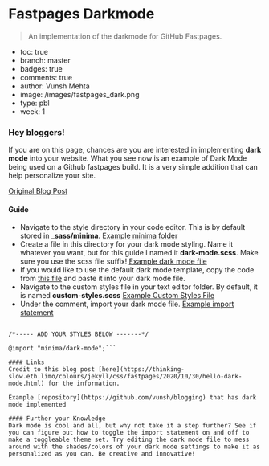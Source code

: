 # Fastpages Darkmode
> An implementation of the darkmode for GitHub Fastpages.

- toc: true
- branch: master
- badges: true
- comments: true
- author: Vunsh Mehta
- image: /images/fastpages_dark.png
- type: pbl
- week: 1

### Hey bloggers!
If you are on this page, chances are you are interested in implementing **dark mode** into your website. What you see now is an example of Dark Mode being used on a Github fastpages build. It is a very simple addition that can help personalize your site.

[Original Blog Post](https://thinking-slow.eth.limo/colours/jekyll/css/fastpages/2020/10/30/hello-dark-mode.html)


#### Guide
- Navigate to the style directory in your code editor. This is by default stored in **_sass/minima**. [Example minima folder](https://github.com/nighthawkcoders/APCSA/blob/master/_sass/minima)
- Create a file in this directory for your dark mode styling. Name it whatever you want, but for this guide I named it **dark-mode.scss**. Make sure you use the scss file suffix! [Example dark mode file](https://github.com/nighthawkcoders/APCSA/blob/master/_sass/minima/dark-mode.scss)
- If you would like to use the default dark mode template, copy the code from [this file](https://github.com/nighthawkcoders/APCSA/blob/master/_sass/minima/dark-mode.scss) and paste it into your dark mode file.
- Navigate to the custom styles file in your text editor folder. By default, it is named **custom-styles.scss** [Example Custom Styles File](https://github.com/nighthawkcoders/APCSA/blob/master/_sass/minima/custom-styles.scss)
- Under the comment, import your dark mode file. [Example import statement](https://github.com/nighthawkcoders/APCSA/blob/master/_sass/minima/custom-styles.scss)

```/*-----------------------------------*/

/*----- ADD YOUR STYLES BELOW -------*/

@import "minima/dark-mode";```

#### Links
Credit to this blog post [here](https://thinking-slow.eth.limo/colours/jekyll/css/fastpages/2020/10/30/hello-dark-mode.html) for the information.

Example [repository](https://github.com/vunsh/blogging) that has dark mode implemented

#### Further your Knowledge
Dark mode is cool and all, but why not take it a step further? See if you can figure out how to toggle the import statement on and off to make a toggleable theme set. Try editing the dark mode file to mess around with the shades/colors of your dark mode settings to make it as personalized as you can. Be creative and innovative!



